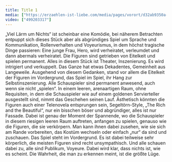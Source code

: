 ```yaml
---
title: Title 1
media: ["https://erzaehlen-ist-liebe.com/media/pages/vorort/d32ab9350a-1614550841/haus-mit-garten.jpeg","https://erzaehlen-ist-liebe.com/media/pages/vorort/d32ab9350a-1614550841/haus-mit-garten.jpeg"]
video: ["499203317"]
---
```


„Viel Lärm um Nichts“ ist scheinbar eine Komödie, bei näherem Betrachten entpuppt sich dieses Stück aber als abgründiges Spiel um Sprache und Kommunikation, Rollenverhalten und Voyeurismus, in dem höchst tragische Dinge passieren: Eine junge Frau, Hero, wird verheiratet, verleumdet und dann abermals verheiratet. Die Figuren sind getrieben von Eitelkeit und spielen permanent. Alles in diesem Stück ist Theater, Inszenierung. Es wird intrigiert und verkuppelt. Das Ganze hat etwas Dekadentes, Gemeinheit aus Langeweile.
Ausgehend von diesem Gedanken, stand vor allem die Eitelkeit der Figuren im Vordergrund, das Spiel im Spiel, ihr Hang zur Selbstinszenierung. Alle Schauspieler sind permanent anwesend, auch wenn sie nicht „spielen“.  In einem leeren, arenaartigen Raum, ohne Requisiten, in dem die Schauspieler wie auf einem goldenen Servierteller ausgestellt sind, nimmt das Geschehen seinen Lauf. Ästhetisch könnten die Figuren auch einer Telenovela entsprungen sein, Segeltörn-Style, „The Rich and the Beautiful“, nur ein bisschen böser und abgründiger, alles ist nur Fassade.
Dabei ist genau der Moment der Spannende, wo die Schauspieler in diesem riesigen leeren Raum auftreten, anfangen zu spielen, genauso wie die Figuren, die sie verkörpern. Man kann ihnen dabei zusehen, wie sie sich am Rande vorbereiten, das Kostüm wechseln oder einfach „nur“ da sind und zuschauen. 
Das Spiel steht im Vordergrund. Es ist dabei teilweise sehr körperlich, die meisten Figuren sind recht unsympathisch. Und alle schauen dabei zu, alle sind Publikum, Voyeure.  Dabei wird klar, dass nichts ist, wie es scheint.
Die Wahrheit, die man zu erkennen meint, ist die größte Lüge.